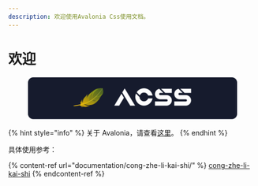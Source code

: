 ```yaml
---
description: 欢迎使用Avalonia Css使用文档。
---
```


# 欢迎

<figure><img src=".gitbook/assets/Group 2 (1).svg" alt=""><figcaption></figcaption></figure>

{% hint style="info" %}
关于 Avalonia，请查看[这里](./)。
{% endhint %}

具体使用参考：

{% content-ref url="documentation/cong-zhe-li-kai-shi/" %}
[cong-zhe-li-kai-shi](documentation/cong-zhe-li-kai-shi/)
{% endcontent-ref %}

